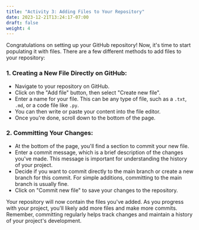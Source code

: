 ```yaml
---
title: "Activity 3: Adding Files to Your Repository"
date: 2023-12-21T13:24:17-07:00
draft: false
weight: 4
---
```


Congratulations on setting up your GitHub repository! Now, it's time to start populating it with files. There are a few different methods to add files to your repository:

### 1. **Creating a New File Directly on GitHub**:
   - Navigate to your repository on GitHub.
   - Click on the "Add file" button, then select "Create new file".
   - Enter a name for your file. This can be any type of file, such as a `.txt`, `.md`, or a code file like `.py`.
   - You can then write or paste your content into the file editor.
   - Once you're done, scroll down to the bottom of the page.

### 2. **Committing Your Changes**:
   - At the bottom of the page, you'll find a section to commit your new file.
   - Enter a commit message, which is a brief description of the changes you've made. This message is important for understanding the history of your project.
   - Decide if you want to commit directly to the main branch or create a new branch for this commit. For simple additions, committing to the main branch is usually fine.
   - Click on "Commit new file" to save your changes to the repository.

Your repository will now contain the files you've added. As you progress with your project, you'll likely add more files and make more commits. Remember, committing regularly helps track changes and maintain a history of your project's development.
